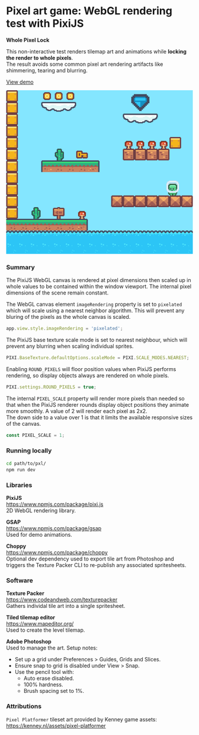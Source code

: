 # Pixel art game: WebGL rendering test with PixiJS

**Whole Pixel Lock**

This non-interactive test renders tilemap art and animations while  **locking the render to whole pixels**.   
The result avoids some common pixel art rendering artifacts like shimmering, tearing and blurring.

[View demo](https://loksland.github.io/pixel-art-game-test/)

![demo render](demorender.png)

### Summary
The PixiJS WebGL canvas is rendered at pixel dimensions then scaled up in whole values to be contained within the window viewport. The internal pixel dimensions of the scene remain constant.

The WebGL canvas element `imageRendering` property is set to `pixelated` which will scale using a nearest neighbor algorithm. This will prevent any bluring of the pixels as the whole canvas is scaled.
```js
app.view.style.imageRendering = 'pixelated';
```

The PixiJS base texture scale mode is set to nearest neighbour, which will prevent any blurring when scaling individual sprites.
```js
PIXI.BaseTexture.defaultOptions.scaleMode = PIXI.SCALE_MODES.NEAREST;
```

Enabling `ROUND_PIXELS` will floor position values when PixiJS performs rendering, so display objects always are rendered on whole pixels. 
```js
PIXI.settings.ROUND_PIXELS = true;
```

The internal `PIXEL_SCALE` property will render more pixels than needed so that when the PixiJS renderer rounds display object positions they animate more smoothly. A value of 2 will render each pixel as 2x2.  
The down side to a value over 1 is that it limits the available responsive sizes of the canvas.
```js
const PIXEL_SCALE = 1;
```

### Running locally

```bash
cd path/to/pxl/
npm run dev
```

### Libraries

**PixiJS**  
https://www.npmjs.com/package/pixi.js  
2D WebGL rendering library.

**GSAP**  
https://www.npmjs.com/package/gsap  
Used for demo animations.

**Choppy**    
https://www.npmjs.com/package/choppy  
Optional dev dependency used to export tile art from Photoshop and triggers the Texture Packer CLI to re-publish any associated spritesheets.

### Software

**Texture Packer**    
https://www.codeandweb.com/texturepacker  
Gathers individal tile art into a single spritesheet.

**Tiled tilemap editor**  
https://www.mapeditor.org/  
Used to create the level tilemap.

**Adobe Photoshop**  
Used to manage the art. Setup notes:
- Set up a grid under Preferences > Guides, Grids and Slices.
- Ensure snap to grid is disabled under View > Snap.
- Use the pencil tool with:
  - Auto erase disabled.
  - 100% hardness.
  - Brush spacing set to 1%.

### Attributions

`Pixel Platformer` tileset art provided by Kenney game assets:   
https://kenney.nl/assets/pixel-platformer

